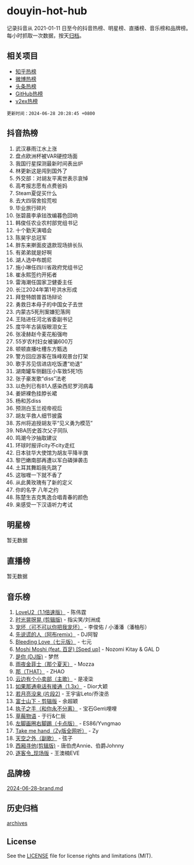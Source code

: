 # douyin-hot-hub

记录抖音从 2021-01-11 日至今的抖音热榜、明星榜、直播榜、音乐榜和品牌榜。每小时抓取一次数据，按天[归档](archives)。

## 相关项目

- [知乎热榜](https://github.com/lonnyzhang423/zhihu-hot-hub)
- [微博热榜](https://github.com/lonnyzhang423/weibo-hot-hub)
- [头条热榜](https://github.com/lonnyzhang423/toutiao-hot-hub)
- [GitHub热榜](https://github.com/lonnyzhang423/github-hot-hub)
- [v2ex热榜](https://github.com/lonnyzhang423/v2ex-hot-hub)


`更新时间：2024-06-28 20:28:45 +0800`

## 抖音热榜

1. 武汉暴雨江水上涨
1. 盘点欧洲杯被VAR硬控场面
1. 我国行星探测最新时间表出炉
1. 林更新这是闯到国外了
1. 外交部：对胡友平离世表示哀悼
1. 高考报志愿有点费爸妈
1. Steam夏促买什么
1. 去大四宿舍拾荒啦
1. 毕业旅行碎片
1. 张碧晨李承铉改编暮色回响
1. 韩俊任农业农村部党组书记
1. 十个勤天演唱会
1. 陈昊宇总冠军
1. 胖东来擀面皮退款现场排长队
1. 有弟弟就是好啊
1. 湖人选中布朗尼
1. 施小琳任四川省政府党组书记
1. 崔永熙签约开拓者
1. 雷海潮任国家卫健委主任
1. 长江2024年第1号洪水形成
1. 拜登特朗普首场辩论
1. 勇救日本母子的中国女子去世
1. 内蒙古5死刑案嫌犯落网
1. 王陆进任河北省委副书记
1. 度华年古装版眼泪女王
1. 张凌赫赵今麦花船强吻
1. 55岁农村妇女被骗600万
1. 顿顿直播吐槽东方甄选
1. 警方回应游客在珠峰观景台打架
1. 歌手苏见信进店吃饭遭“劝退”
1. 湖南罐车侧翻压小车致5死1伤
1. 张子豪发歌“diss”法老
1. 以色列已有81人感染西尼罗河病毒
1. 姜妍裸色挂脖长裙
1. 杨和苏diss
1. 预测白玉兰视帝视后
1. 胡友平救人细节披露
1. 苏州将追授胡友平“见义勇为模范”
1. NBA历史首次父子同队
1. 鸣潮今汐抽取建议
1. 环球时报评city不city走红
1. 日本驻华大使馆为胡友平降半旗
1. 黎巴嫩南部再遭以军白磷弹袭击
1. 土耳其舞蹈我先跳了
1. 这咖喱一下就不香了
1. 从此黄玫瑰有了新的定义
1. 你的名字 八年之约
1. 陈楚生吉克隽逸合唱青春的颜色
1. 来感受一下汉语听力考试

## 明星榜

暂无数据

## 直播榜

暂无数据

## 音乐榜

1. [LoveU2（1.1倍速版）](https://sf3-cdn-tos.douyinstatic.com/obj/tos-cn-ve-2774/oQMeDffLaEmgMwgCOEMAFCI6INzoFPgWdD0rsa) - 陈伟霆
1. [时光晃呀晃 (剪辑版)](https://sf6-cdn-tos.douyinstatic.com/obj/tos-cn-ve-2774/o8ACeQem3gwI1x3GIYGAfKG0LJebKFRJDwRwyW) - 指尖笑/刘洲成
1. [宠坏（可不可以你把我宠坏）](https://sf3-cdn-tos.douyinstatic.com/obj/tos-cn-ve-2774/ocWI8ft2gd0rAfXKzvKGeMQM6fVLTLfA8UJzwl) - 李俊佑 / 小潘潘（潘柚彤）
1. [先说谎的人（阿布remix）](https://sf5-hl-cdn-tos.douyinstatic.com/obj/tos-cn-ve-2774/owQtOFmAzBgxBKDOYfeCTQTgE9cDORrOQqmCZy) - DJ阿智
1. [Bleeding Love（七元版）](https://sf5-hl-cdn-tos.douyinstatic.com/obj/tos-cn-ve-2774/oEgC9eZFHQ1MfSRnrfkzFp8AayDWqAQMABBgUs) - 七元
1. [Moshi Moshi (feat. 百足) [Sped up]](https://sf5-hl-cdn-tos.douyinstatic.com/obj/tos-cn-ve-2774/ocCPFQcXJLeroaIdQLIGAoeeYM3OAUYGDguHXz) - Nozomi Kitay & GAL D
1. [是你 (DJ版)](https://sf5-hl-cdn-tos.douyinstatic.com/obj/tos-cn-ve-2774/1ec766e572b34c42853ce6315d426850) - 梦然
1. [雨夜金菲士（那个夏天）](https://sf5-hl-cdn-tos.douyinstatic.com/obj/tos-cn-ve-2774/osPmPLDWQBBE2Z6bftCgYwkFaF4pEYEneXaZQs) - Mozza
1. [那（THAT）](https://sf3-cdn-tos.douyinstatic.com/obj/tos-cn-ve-2774/oIIWGeBZCnlGx9tl0gFlCfwlQbj7QWAD8HYAGg) - ZHAO
1. [云边有个小卖部（主歌）](https://sf5-hl-cdn-tos.douyinstatic.com/obj/tos-cn-ve-2774/okvgzOZylLA4WYUHkAhpy5DrCiqAmBjiMIkJp) - 是凌柒
1. [如果那通电话有接通（1.3x）](https://sf5-hl-cdn-tos.douyinstatic.com/obj/tos-cn-ve-2774/ocJeJKhUhAJG8EYZiEFfGFAPkD3beMQ5mwDv1e) - Dior大颖
1. [若月亮没来 (片段2)](https://sf3-cdn-tos.douyinstatic.com/obj/tos-cn-ve-2774/ocQavLLjkCOeDxGyYeIMGgNAIwJ0QXE1Ve3Fzv) - 王宇宙Leto/乔浚丞
1. [富士山下 - 剪辑版](https://sf5-hl-cdn-tos.douyinstatic.com/obj/tos-cn-ve-2774/o4QGmeUZhQXvtC5BDkogeQni8WbdCBUJEYI12v) - 余超颖
1. [执子之手（和你永不分离）](https://sf5-hl-cdn-tos.douyinstatic.com/obj/tos-cn-ve-2774/oU4mUWISThYfqtA61VOl8PAQGeK2LGGQfFCZfY) - 宝石Gem\哩哩
1. [草莓物语](https://sf5-hl-cdn-tos.douyinstatic.com/obj/tos-cn-ve-2774/okynhJ7jEAIIZBfsLgYMEI8QC3WbQNN66RKzhT) - 于行&仁辰
1. [左脚画圈右脚踢（卡点版）](https://sf5-hl-cdn-tos.douyinstatic.com/obj/tos-cn-ve-2774/oAoAIr8BJv8B7W4CEBMsaSfDWrAiF4izwIDMJg) - ES86/Yvngmao
1. [Take me hand（Zy版全网听）](https://sf5-hl-cdn-tos.douyinstatic.com/obj/tos-cn-ve-2774/owyUoUuVpA1I7BiszAYMSqbGseWQw8P7Ea2BiR) - Zy
1. [天空之外（副歌）](https://sf5-hl-cdn-tos.douyinstatic.com/obj/tos-cn-ve-2774/oAYn0BTp8jS8iSyZSHMUWAikyvAWI1c7aiJTr) - 弦子
1. [西厢寻他(剪辑版)](https://sf5-hl-cdn-tos.douyinstatic.com/obj/tos-cn-ve-2774/oUsAVfAQKlRNxEv5qxvIB8o5qmIWUcXbzJKJhw) - 唐伯虎Annie、伯爵Johnny
1. [逐客令_现场版](https://sf3-cdn-tos.douyinstatic.com/obj/tos-cn-ve-2774/okjvqFftEMAIgLPvI8f4MT5CZVyxmDQdBOwjBv) - 王澳楠EVE

## 品牌榜

[2024-06-28-brand.md](archives/2024-06-28-brand.md)

## 历史归档

[archives](archives)

## License

See the [LICENSE](LICENSE) file for license rights and limitations (MIT).
